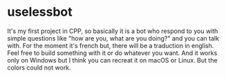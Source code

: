 # uselessbot
It's my first project in CPP, so basically it is a bot who respond to you with simple questions like "how are you, what are you doing?" and you can talk with. For the moment it's french but, there will be a traduction in english. Feel free to build something with it or do whatever you want. And it works only on Windows but I think you can recreat it on macOS or Linux. But the colors could not work. 
